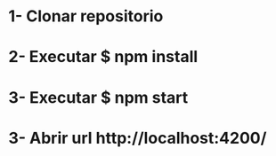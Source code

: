 # 1- Clonar repositorio

# 2- Executar $ npm install

# 3- Executar $ npm start

# 3- Abrir url http://localhost:4200/



